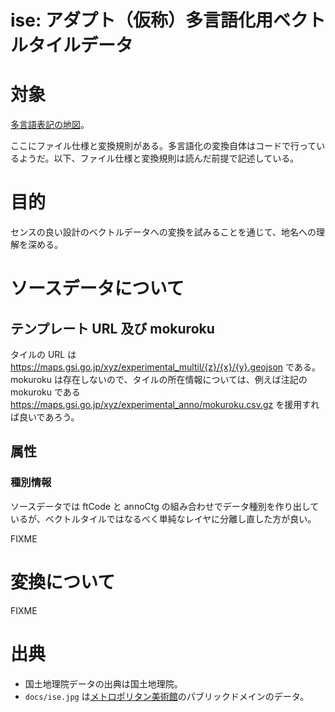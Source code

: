 # ise: アダプト（仮称）多言語化用ベクトルタイルデータ
# 対象
[多言語表記の地図](https://www.gsi.go.jp/kihonjohochousa/multilingual.html)。

ここにファイル仕様と変換規則がある。多言語化の変換自体はコードで行っているようだ。以下、ファイル仕様と変換規則は読んだ前提で記述している。

# 目的
センスの良い設計のベクトルデータへの変換を試みることを通じて、地名への理解を深める。

# ソースデータについて
## テンプレート URL 及び mokuroku
タイルの URL は https://maps.gsi.go.jp/xyz/experimental_multil/{z}/{x}/{y}.geojson である。 mokuroku は存在しないので、タイルの所在情報については、例えば注記の mokuroku である https://maps.gsi.go.jp/xyz/experimental_anno/mokuroku.csv.gz を援用すれば良いであろう。

## 属性
### 種別情報
ソースデータでは ftCode と annoCtg の組み合わせでデータ種別を作り出しているが、ベクトルタイルではなるべく単純なレイヤに分離し直した方が良い。

FIXME

# 変換について

FIXME

# 出典
- 国土地理院データの出典は国土地理院。
- `docs/ise.jpg` は[メトロポリタン美術館](https://www.metmuseum.org/art/collection/search/54774?searchField=All&amp;sortBy=Relevance&amp;ft=tales+of+ise&amp;offset=0&amp;rpp=20&amp;pos=20)のパブリックドメインのデータ。
